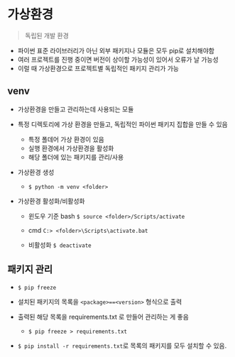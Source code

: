 # 가상환경

> 독립된 개발 환경

- 파이썬 표준 라이브러리가 아닌 외부 패키지나 모듈은 모두 pip로 설치해야함
- 여러 프로젝트를 진행 중이면 버전이 상이할 가능성이 있어서 오류가 날 가능성
- 이럴 때 가상환경으로 프로젝트별 독립적인 패키지 관리가 가능



## venv

- 가상환경을 만들고 관리하는데 사용되는 모듈
- 특정 디렉토리에 가상 환경을 만들고, 독립적인 파이썬 패키지 집합을 만들 수 있음
  - 특정 폴데어 가상 환경이 있음
  - 실행 환경에서 가상환경을 활성화
  - 해당 폴더에 있는 패키지를 관리/사용



- 가상환경 생성
  - `$ python -m venv <folder>`

- 가상환경 활성화/비활성화

  - 윈도우 기준  bash `$ source <folder>/Scripts/activate`
  - cmd `C:> <folder>\Scripts\activate.bat`

  - 비활성화 `$ deactivate`



## 패키지 관리

- `$ pip freeze`
- 설치된 패키지의 목록을 `<package>==<version>` 형식으로 출력
- 출력된 해당 목록을 requirements.txt 로 만들어 관리하는 게 좋음
  - `$ pip freeze > requirements.txt`

- `$ pip install -r requirements.txt`로 목록의 패키지를 모두 설치할 수 있음.